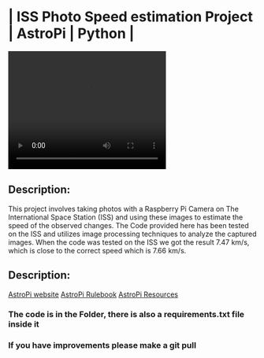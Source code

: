 #  | ISS Photo Speed estimation Project | AstroPi | Python  | 
<video src="https://www.gstatic.com/culturalinstitute/searchar/assets/international_space_station/desktop_light.mp4" width="320" height="240" controls></video>

## Description:
This project involves taking photos with a Raspberry Pi Camera on The International Space Station (ISS) and using these images to estimate the speed of the observed changes. The Code provided here has been tested on the ISS and utilizes image processing techniques to analyze the captured images. When the code was tested on the ISS we got the result 7.47 km/s, which is close to the correct speed which is 7.66 km/s.

## Description:
[AstroPi website](https://astro-pi.org/)
[AstroPi Rulebook](https://astro-pi.org/mission-space-lab/rulebook)
[AstroPi Resources](https://astro-pi.org/mission-space-lab/resources)

### The code is in the Folder, there is also a requirements.txt file inside it
### If you have improvements please make a git pull
